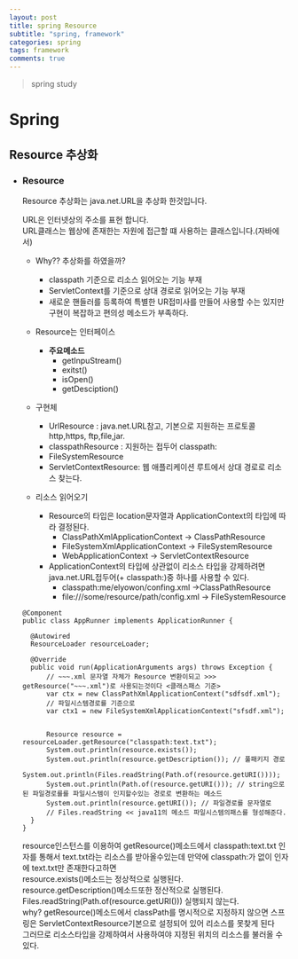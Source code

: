 ```yaml
---
layout: post
title: spring Resource
subtitle: "spring, framework"
categories: spring
tags: framework
comments: true
---
```

> spring study

# Spring

## Resource 추상화

* ### Resource

  Resource 추상화는 java.net.URL을 추상화 한것입니다. 

  URL은 인터넷상의 주소를 표현 합니다.  
  URL클래스는 웹상에 존재한는 자원에 접근할 떄 사용하는 클래스입니다.(자바에서)

  * Why?? 추상화를 하였을까?
    * classpath 기준으로 리소스 읽어오는 기능 부재
    * ServletContext를 기준으로 상대 경로로 읽어오는 기능 부재
    * 새로운 핸들러를 등록하여 특별한 UR접미사를 만들어 사용할 수는 있지만 구현이 복잡하고 편의성 메소드가 부족하다.  
    
  * Resource는 인터페이스
    * **주요메소드**
      * getInpuStream()
      * exitst()
      * isOpen()
      * getDesciption()
  
  * 구현체
      * UrlResource : java.net.URL참고, 기본으로 지원하는 프로토콜 http,https, ftp,file,jar.
      * classpathResource : 지원하는 접두어 classpath:
      * FileSystemResource
      * ServletContextResource: 웹 애플리케이션 루트에서 상대 경로로 리소스 찾는다.

  * 리소스 읽어오기
      * Resource의 타입은 location문자열과 ApplicationContext의 타입에 따라 결정된다.
        * ClassPathXmlApplicationContext -> ClassPathResource
        * FileSystemXmlApplicationContext -> FileSystemResource
        * WebApplicationContext -> ServletContextResource
      * ApplicationContext의 타입에 상관없이 리소스 타입을 강제하려면 java.net.URL접두어(+ classpath:)중 하나를 사용할 수 있다.
        * classpath:me/elyowon/confing.xml ->ClassPathResource
        * file:///some/resource/path/config.xml -> FileSystemResource

  ```
  @Component
  public class AppRunner implements ApplicationRunner {

    @Autowired
    ResourceLoader resourceLoader;

    @Override
    public void run(ApplicationArguments args) throws Exception {
        // ~~~.xml 문자열 자체가 Resource 변환이되고 >>> getResource("~~~.xml")로 사용되는것이다 <클래스패스 기준>
        var ctx = new ClassPathXmlApplicationContext("sdfsdf.xml");
        // 파일시스템경로를 기준으로
        var ctx1 = new FileSystemXmlApplicationContext("sfsdf.xml");


        Resource resource = resourceLoader.getResource("classpath:text.txt");
        System.out.println(resource.exists());
        System.out.println(resource.getDescription()); // 풀패키지 경로
        System.out.println(Files.readString(Path.of(resource.getURI())));
        System.out.println(Path.of(resource.getURI())); // string으로 된 파일경로를를 파일시스템이 인지할수있는 경로로 변환하는 메소드
        System.out.println(resource.getURI()); // 파일경로를 문자열로
        // Files.readString << java11의 메소드 파일시스템의패스를 형성해준다.
    }
  } 
  ```
  resource인스턴스를 이용하여 getResource()메소드에서 classpath:text.txt 인자를 통해서 text.txt라는 리소스를 받아올수있는데
  만약에 classpath:가 없이 인자에 text.txt만 존재한다고하면  
  resource.exists()메소드는 정상적으로 실행된다.  
  resource.getDescription()메소드또한 정산적으로 실행된다.  
  Files.readString(Path.of(resource.getURI())) 실행되지 않는다.  
  why? getResource()메소드에서 classPath를 명시적으로 지정하지 않으면 스프링은 ServletContextResource기본으로 설정되어 있어 리소스를 못찾게 된다  
  그러므로 리소스타입을 강제하여서 사용하여야 지정된 위치의 리소스를 불러올 수 있다.

